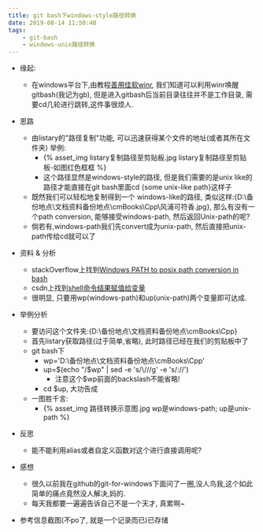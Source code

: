 ```yaml
---
title: git bash下windows-style路径转换
date: 2019-08-14 11:50:40
tags: 
    - git-bash
    - windows-unix路径转换
---
```

- 缘起:
    - 在windows平台下,由教程[善用佳软winr](https://xbeta.info/win-run.htm), 我们知道可以利用winr唤醒gitbash(我记为gb), 但是进入gitbash后当前目录往往并不是工作目录, 需要cd几轮进行跳转,这件事很烦人.

- 思路
    - 由listary的"路径复制"功能, 可以迅速获得某个文件的地址(或者其所在文件夹) 举例:
        - {% asset_img listary复制路径至剪贴板.jpg listary复制路径至剪贴板-如图红色框框 %}
        - 这个路径显然是windows-style的路径, 但是我们需要的是unix like的路径才能直接在git bash里面cd {some unix-like path}这样子
    - 既然我们可以轻松地复制得到一个 windows-like的路径, 类似这样:{D:\备份地点\文档资料备份地点\cmBooks\Cpp\风浦可符香.jpg}, 那么有没有一个path conversion, 能够接受windows-path, 然后返回Unix-path的呢?
    - 倘若有,windows-path我们先convert成为unix-path, 然后直接把unix-path传给cd就可以了

- 资料 & 分析
    - stackOverflow上找到[Windows PATH to posix path conversion in bash](https://stackoverflow.com/questions/13701218/windows-path-to-posix-path-conversion-in-bash)
    - csdn上找到[shell命令结果赋值给变量](https://blog.csdn.net/zwt0909/article/details/52813388)
    - 很明显, 只要用wp(windows-path)和up(unix-path)两个变量即可达成.

- 举例分析
    - 要访问这个文件夹:{D:\备份地点\文档资料备份地点\cmBooks\Cpp}
    - 首先listary获取路径(过于简单,省略), 此时路径已经在我们的剪贴板中了
    - git bash下
        - wp='D:\备份地点\文档资料备份地点\cmBooks\Cpp'
        - up=$(echo "/$wp" | sed -e 's/\\/\//g' -e 's/://')
            - 注意这个$wp前面的backslash不能省略!
        - cd $up, 大功告成
    - 一图胜千言:
        - {% asset_img 路径转换示意图.jpg wp是windows-path; up是unix-path %}

- 反思
    - 能不能利用alias或者自定义函数对这个进行直接调用呢?

- 感想
    - 很久以前我在github的git-for-windows下面问了一圈,没人鸟我,这个如此简单的痛点竟然没人解决,妈的.
    - 每天我都要一遍遍告诉自己不是一个天才, 真累啊~

- 参考信息截图(不po了, 就是一个记录而已)已存储